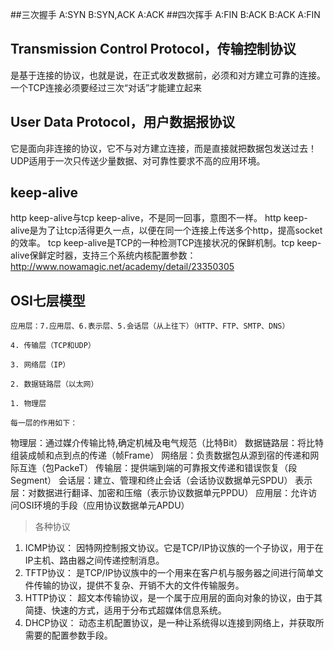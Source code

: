 ##三次握手
A:SYN
B:SYN,ACK
A:ACK
##四次挥手
A:FIN
B:ACK
B:ACK
A:FIN
## Transmission Control Protocol，传输控制协议
是基于连接的协议，也就是说，在正式收发数据前，必须和对方建立可靠的连接。一个TCP连接必须要经过三次“对话”才能建立起来
## User Data Protocol，用户数据报协议
它是面向非连接的协议，它不与对方建立连接，而是直接就把数据包发送过去！ UDP适用于一次只传送少量数据、对可靠性要求不高的应用环境。

## keep-alive
http keep-alive与tcp keep-alive，不是同一回事，意图不一样。
http keep-alive是为了让tcp活得更久一点，以便在同一个连接上传送多个http，提高socket的效率。
tcp keep-alive是TCP的一种检测TCP连接状况的保鲜机制。tcp keep-alive保鲜定时器，支持三个系统内核配置参数：http://www.nowamagic.net/academy/detail/23350305

## OSI七层模型



    应用层：7.应用层、6.表示层、5.会话层（从上往下）（HTTP、FTP、SMTP、DNS）

    4. 传输层（TCP和UDP）

    3. 网络层（IP）

    2. 数据链路层（以太网）

    1. 物理层

    每一层的作用如下：

物理层：通过媒介传输比特,确定机械及电气规范（比特Bit）
数据链路层：将比特组装成帧和点到点的传递（帧Frame）
网络层：负责数据包从源到宿的传递和网际互连（包PackeT）
传输层：提供端到端的可靠报文传递和错误恢复（段Segment）
会话层：建立、管理和终止会话（会话协议数据单元SPDU）
表示层：对数据进行翻译、加密和压缩（表示协议数据单元PPDU）
应用层：允许访问OSI环境的手段（应用协议数据单元APDU）

> 各种协议
1. ICMP协议： 因特网控制报文协议。它是TCP/IP协议族的一个子协议，用于在IP主机、路由器之间传递控制消息。 
2. TFTP协议： 是TCP/IP协议族中的一个用来在客户机与服务器之间进行简单文件传输的协议，提供不复杂、开销不大的文件传输服务。 
3. HTTP协议： 超文本传输协议，是一个属于应用层的面向对象的协议，由于其简捷、快速的方式，适用于分布式超媒体信息系统。 
4. DHCP协议： 动态主机配置协议，是一种让系统得以连接到网络上，并获取所需要的配置参数手段。

